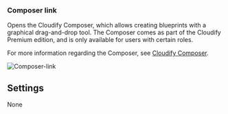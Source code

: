 ### Composer link
Opens the Cloudify Composer, which allows creating blueprints with a graphical drag-and-drop tool. The Composer comes as part of the Cloudify Premium edition, and is only available for users with certain roles. 

For more information regarding the Composer, see [Cloudify Composer](https://docs.cloudify.co/5.1/developer/composer/index.html).

![Composer-link](https://docs.cloudify.co/5.1/images/ui/widgets/composer-link.png)


## Settings

None
